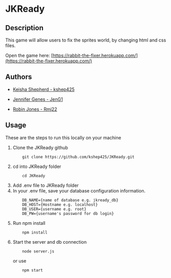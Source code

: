 # JKReady

## Description
This game will allow users to fix the sprites world, by changing html and css files.

Open the game here: [https://rabbit-the-fixer.herokuapp.com/](https://rabbit-the-fixer.herokuapp.com/)

## Authors
* [Keisha Shepherd - kshep425](https://github.com/kshep425)

* [Jennifer Genes - JenG1](https://github.com/JenG1)

* [Robin Jones - Rmj22](https://github.com/Rmj22)

## Usage
These are the steps to run this locally on your machine
1.  Clone the JKReady github
    ```
        git clone https://github.com/kshep425/JKReady.git
    ```
1.  cd into JKReady folder
    ```
        cd JKReady
    ```
1.  Add .env file to JKReady folder
1.  In your .env file, save your database configuration information.
    ```
        DB_NAME={name of database e.g. jkready_db}
        DB_HOST={Hostname e.g. localhost}
        DB_USER={username e.g. root}
        DB_PW={username's password for db login}
    ```
1.  Run npm install
    ```
        npm install
    ```
1.  Start the server and db connection
    ```
        node server.js
    ```
    or use
    ```
        npm start
    ```

